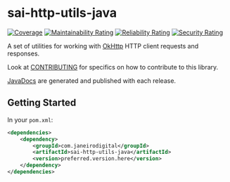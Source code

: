 # sai-http-utils-java

[![Coverage](https://sonarcloud.io/api/project_badges/measure?project=janeirodigital_sai-http-utils-java&metric=coverage)](https://sonarcloud.io/summary/new_code?id=janeirodigital_sai-http-utils-java)
[![Maintainability Rating](https://sonarcloud.io/api/project_badges/measure?project=janeirodigital_sai-http-utils-java&metric=sqale_rating)](https://sonarcloud.io/summary/new_code?id=janeirodigital_sai-http-utils-java)
[![Reliability Rating](https://sonarcloud.io/api/project_badges/measure?project=janeirodigital_sai-http-utils-java&metric=reliability_rating)](https://sonarcloud.io/summary/new_code?id=janeirodigital_sai-http-utils-java)
[![Security Rating](https://sonarcloud.io/api/project_badges/measure?project=janeirodigital_sai-http-utils-java&metric=security_rating)](https://sonarcloud.io/summary/new_code?id=janeirodigital_sai-http-utils-java)

A set of utilities for working with [OkHttp](https://square.github.io/okhttp/) HTTP client requests and responses.

Look at [CONTRIBUTING](CONTRIBUTING.md) for specifics on how to contribute to this library.

[JavaDocs](https://janeirodigital.github.io/sai-http-utils-java/) are generated and published with each release.

## Getting Started

In your `pom.xml`:

```xml
<dependencies>
	<dependency>
		<groupId>com.janeirodigital</groupId>
		<artifactId>sai-http-utils-java</artifactId>
		<version>preferred.version.here</version>
	</dependency>
</dependencies>
```

